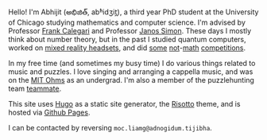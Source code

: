 Hello! I'm Abhijit (అభిజిత్, abʱidʒit̪), a third year PhD student at the University of Chicago
studying mathematics and computer science. I'm advised by 
Professor [Frank Calegari](https://math.uchicago.edu/~fcale/)
and Professor [Janos Simon](http://people.cs.uchicago.edu/~simon/). 
These days I mostly think about number theory, but in the past 
I studied quantum computers,
worked on [mixed reality headsets](https://www.meta.com/quest/quest-pro/), 
and did [some](https://www.ibo-info.org/en/)
[not](https://science.osti.gov/wdts/nsb)-[math](https://nacloweb.org/)
[competitions](https://pokemonshowdown.com/).


In my free time (and sometimes my busy time) I do various things related to music and puzzles.
I love singing and arranging a cappella music, and 
was on the [MIT Ohms](https://www.instagram.com/mitohms/?hl=en) as an undergrad.
I'm also a member of the puzzlehunting team 
[teammate](https://www.puzzles.wiki/wiki/Teammate). 


This site uses [Hugo](https://gohugo.io/) as a static site generator,
the [Risotto](https://github.com/joeroe/risotto) theme, and is hosted via
[Github Pages](https://pages.github.com/). 


I can be contacted by reversing ``moc.liamg@adnogidum.tijibha``. 
